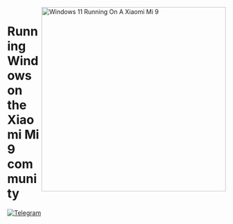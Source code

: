 <img align="right" src="https://raw.githubusercontent.com/woacepheus/Port-Windows-11-Xiaomi-Mi-9/main/cepheus.png" width="425" alt="Windows 11 Running On A Xiaomi Mi 9">

# Running Windows on the Xiaomi Mi 9 community

[![Telegram](https://img.shields.io/badge/Chat-Telegram-brightgreen.svg?logo=telegram&style=flat-square)](https://t.me/WinOnMi9)
